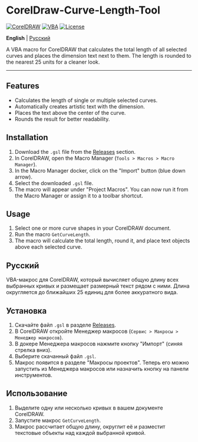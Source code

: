 # CorelDraw-Curve-Length-Tool

[![CorelDRAW](https://img.shields.io/badge/For-CorelDRAW-blue.svg)](https://www.coreldraw.com)
[![VBA](https://img.shields.io/badge/Made%20with-VBA-important)](https://docs.microsoft.com/en-us/office/vba/api/overview/)
[![License](https://img.shields.io/badge/License-MIT-green.svg)](LICENSE)

**English** | [Русский](#русский)

A VBA macro for CorelDRAW that calculates the total length of all selected curves and places the dimension text next to them. The length is rounded to the nearest 25 units for a cleaner look.

---

## Features
- Calculates the length of single or multiple selected curves.
- Automatically creates artistic text with the dimension.
- Places the text above the center of the curve.
- Rounds the result for better readability.

## Installation
1.  Download the `.gsl` file from the [Releases](../../releases) section.
2.  In CorelDRAW, open the Macro Manager (`Tools > Macros > Macro Manager`).
3.  In the Macro Manager docker, click on the "Import" button (blue down arrow).
4.  Select the downloaded `.gsl` file.
5.  The macro will appear under "Project Macros". You can now run it from the Macro Manager or assign it to a toolbar shortcut.

## Usage
1.  Select one or more curve shapes in your CorelDRAW document.
2.  Run the macro `GetCurveLength`.
3.  The macro will calculate the total length, round it, and place text objects above each selected curve.

## Русский

VBA-макрос для CorelDRAW, который вычисляет общую длину всех выбранных кривых и размещает размерный текст рядом с ними. Длина округляется до ближайших 25 единиц для более аккуратного вида.

## Установка
1.  Скачайте файл `.gsl` в разделе [Releases](../../releases).
2.  В CorelDRAW откройте Менеджер макросов (`Сервис > Макросы > Менеджер макросов`).
3.  В докере Менеджера макросов нажмите кнопку "Импорт" (синяя стрелка вниз).
4.  Выберите скачанный файл `.gsl`.
5.  Макрос появится в разделе "Макросы проектов". Теперь его можно запустить из Менеджера макросов или назначить кнопку на панели инструментов.

## Использование
1.  Выделите одну или несколько кривых в вашем документе CorelDRAW.
2.  Запустите макрос `GetCurveLength`.
3.  Макрос рассчитает общую длину, округлит её и разместит текстовые объекты над каждой выбранной кривой.
